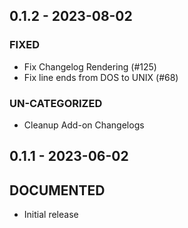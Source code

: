 ## 0.1.2 - 2023-08-02 
 
### FIXED 
- Fix Changelog Rendering (#125)
- Fix line ends from DOS to UNIX (#68)

### UN-CATEGORIZED 
- Cleanup Add-on Changelogs

## 0.1.1 - 2023-06-02 
 
## DOCUMENTED
- Initial release
